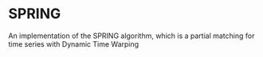 # SPRING
An implementation of the SPRING algorithm, which is a partial matching for time series with Dynamic Time Warping
